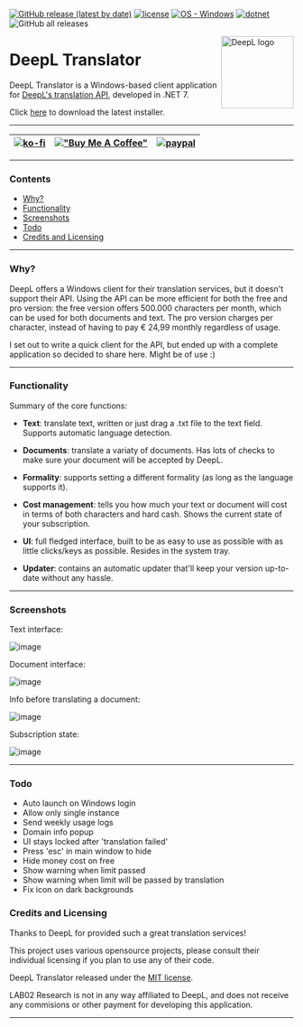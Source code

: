 [![GitHub release (latest by date)](https://img.shields.io/github/v/release/LAB02-Research/DeepL-Translator)](https://github.com/LAB02-Research/DeepL-Translator/releases/)
[![license](https://img.shields.io/badge/license-MIT-blue)](#license)
[![OS - Windows](https://img.shields.io/badge/OS-Windows-blue?logo=windows&logoColor=white)](https://www.microsoft.com/ "Go to Microsoft homepage")
[![dotnet](https://img.shields.io/badge/.NET-7.0-blue)](https://img.shields.io/badge/.NET-7.0-blue)
![GitHub all releases](https://img.shields.io/github/downloads/LAB02-Research/DeepL-Translator/total?color=blue)

<a href="https://github.com/LAB02-Research/DeepL-Translator/">
    <img src="https://github.com/LAB02-Research/DeepL-Translator/raw/main/images/logo_notext.png" alt="DeepL logo" title="DeepL" align="right" height="128" /></a>

# DeepL Translator

DeepL Translator is a Windows-based client application for [DeepL's translation API](https://www.deepl.com/pro-api?cta=header-pro-api), developed in .NET 7.

Click [here](https://github.com/LAB02-Research/DeepL-Translator/releases/latest/download/DeepL.Translator.Installer.exe) to download the latest installer.

----

| [![ko-fi](https://ko-fi.com/img/githubbutton_sm.svg)](https://ko-fi.com/lab02research) |  [!["Buy Me A Coffee"](https://www.buymeacoffee.com/assets/img/custom_images/orange_img.png)](https://www.buymeacoffee.com/lab02research) | [![paypal](https://www.paypalobjects.com/en_US/i/btn/btn_donate_LG.gif)](https://www.paypal.com/donate/?hosted_button_id=5YL6UP94AQSPC) |
|:---:|---|---|

----

### Contents

 * [Why?](#why)
 * [Functionality](#functionality)
 * [Screenshots](#screenshots)
 * [Todo](#todo)
 * [Credits and Licensing](#credits-and-licensing)

----

### Why?

DeepL offers a Windows client for their translation services, but it doesn't support their API. Using the API can be more efficient for both the free and pro version: the free version offers 500.000 characters per month, which can be used for both documents and text. The pro version charges per character, instead of having to pay € 24,99 monthly regardless of usage.

I set out to write a quick client for the API, but ended up with a complete application so decided to share here. Might be of use :)

----

### Functionality

Summary of the core functions:

* **Text**: translate text, written or just drag a .txt file to the text field. Supports automatic language detection.

* **Documents**: translate a variaty of documents. Has lots of checks to make sure your document will be accepted by DeepL.

* **Formality**: supports setting a different formality (as long as the language supports it).

* **Cost management**: tells you how much your text or document will cost in terms of both characters and hard cash. Shows the current state of your subscription.

* **UI**: full fledged interface, built to be as easy to use as possible with as little clicks/keys as possible. Resides in the system tray.

* **Updater**: contains an automatic updater that'll keep your version up-to-date without any hassle.

----

### Screenshots

Text interface:

![image](https://user-images.githubusercontent.com/81011038/223756300-bd793d47-fe59-49de-9fe9-04d84af94273.png)

Document interface:

![image](https://user-images.githubusercontent.com/81011038/223756707-8db03b8e-d23e-4b97-9deb-e5c714f6de69.png)

Info before translating a document:

![image](https://user-images.githubusercontent.com/81011038/223756788-7a7ed293-4bf1-49ac-a76f-e409cd990730.png)

Subscription state:

![image](https://user-images.githubusercontent.com/81011038/223756881-fdcc7444-de81-4fc3-a7e4-6db40bc26004.png)

----

### Todo

- Auto launch on Windows login
- Allow only single instance
- Send weekly usage logs
- Domain info popup
- UI stays locked after 'translation failed'
- Press 'esc' in main window to hide
- Hide money cost on free
- Show warning when limit passed
- Show warning when limit will be passed by translation
- Fix icon on dark backgrounds

### Credits and Licensing

Thanks to DeepL for provided such a great translation services!

This project uses various opensource projects, please consult their individual licensing if you plan to use any of their code.

DeepL Translator released under the [MIT license](https://opensource.org/licenses/MIT).

LAB02 Research is not in any way affiliated to DeepL, and does not receive any commisions or other payment for developing this application.

---
